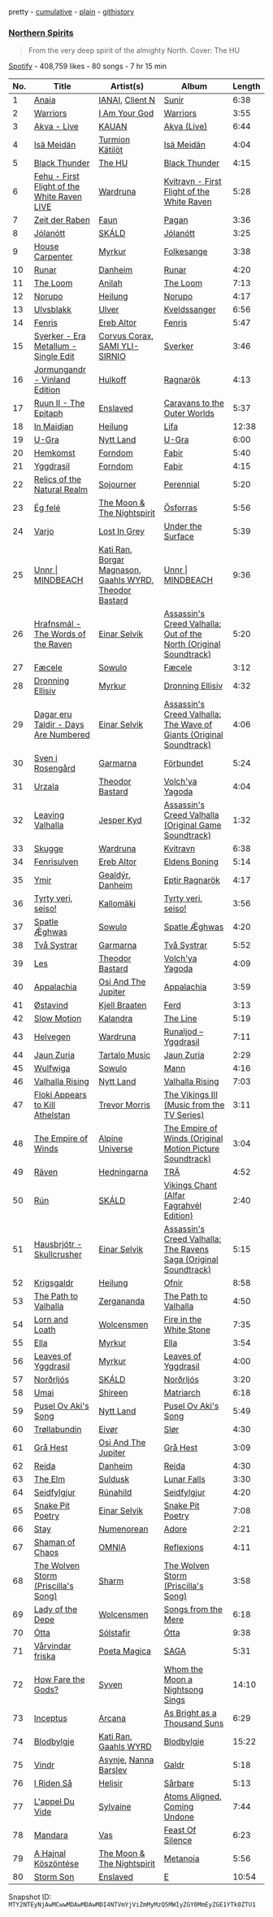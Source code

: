 pretty - [cumulative](/playlists/cumulative/37i9dQZF1DWXhcuQw7KIeM.md) - [plain](/playlists/plain/37i9dQZF1DWXhcuQw7KIeM) - [githistory](https://github.githistory.xyz/mackorone/spotify-playlist-archive/blob/main/playlists/plain/37i9dQZF1DWXhcuQw7KIeM)

### [Northern Spirits](https://open.spotify.com/playlist/37i9dQZF1DWXhcuQw7KIeM)

> From the very deep spirit of the almighty North\. Cover: The HU

[Spotify](https://open.spotify.com/user/spotify) - 408,759 likes - 80 songs - 7 hr 15 min

| No. | Title | Artist(s) | Album | Length |
|---|---|---|---|---|
| 1 | [Anaia](https://open.spotify.com/track/3zV5XvBjP9uvQlfW2z7hCC) | [IANAI](https://open.spotify.com/artist/1yGcDrrvQWSoki7RrXWPhh), [Client N](https://open.spotify.com/artist/4ItT2MdjEl4l5HrxkWT9QF) | [Sunir](https://open.spotify.com/album/4LmG2mr04QCWGQ51SiDrWA) | 6:38 |
| 2 | [Warriors](https://open.spotify.com/track/076NaJ29oWZdjo5Sbs0piR) | [I Am Your God](https://open.spotify.com/artist/5jmZYC9vzvvJnN0QHExUsn) | [Warriors](https://open.spotify.com/album/4nV3V4jyyLal42HZBHGNAQ) | 3:55 |
| 3 | [Akva \- Live](https://open.spotify.com/track/5sCfp94Viu01VFQlNL1Zf2) | [KAUAN](https://open.spotify.com/artist/2QgzO1Z5XYu9zj3nOYsXUa) | [Akva \(Live\)](https://open.spotify.com/album/0vJfKqs1FC63IShbggiyyu) | 6:44 |
| 4 | [Isä Meidän](https://open.spotify.com/track/7rdSeeSS4JcYjUQtLSuRhZ) | [Turmion Kätilöt](https://open.spotify.com/artist/76t3VPzCEYAlrZhVAY7yjg) | [Isä Meidän](https://open.spotify.com/album/63Hue96M6GYO6jc0QG4eWC) | 4:04 |
| 5 | [Black Thunder](https://open.spotify.com/track/3cX0XeN0p3QKxtLu0MxNNy) | [The HU](https://open.spotify.com/artist/0b2B3PwcYzQAhuJacmcYgc) | [Black Thunder](https://open.spotify.com/album/4b9ASxLZiYaJXC4XsFgeDv) | 4:15 |
| 6 | [Fehu \- First Flight of the White Raven LIVE](https://open.spotify.com/track/6maBoD5dTSlChuGblBLc8E) | [Wardruna](https://open.spotify.com/artist/0NJ6wlOAsAJ1PN4VRdTPKA) | [Kvitravn \- First Flight of the White Raven](https://open.spotify.com/album/7rMCly66gjyiT6KFNNAuTB) | 5:28 |
| 7 | [Zeit der Raben](https://open.spotify.com/track/2dsW7ufpe4Kzaai1oA2wR5) | [Faun](https://open.spotify.com/artist/2wPOgnQ6eW3X73uIJZ4YFE) | [Pagan](https://open.spotify.com/album/7lN8bCpi9N1shlyZiT5Cgr) | 3:36 |
| 8 | [Jólanótt](https://open.spotify.com/track/0LHxitnBVBbmRVqCZH8I74) | [SKÁLD](https://open.spotify.com/artist/3uliAYf4KyTkBpVf3BiWVv) | [Jólanótt](https://open.spotify.com/album/212WacUd6V0YsXOcRAt3uk) | 3:25 |
| 9 | [House Carpenter](https://open.spotify.com/track/2reP1SrOvXsViM6eeLqZmA) | [Myrkur](https://open.spotify.com/artist/3544ImlskUwZqWJTmqWUsa) | [Folkesange](https://open.spotify.com/album/1aRhu0xtlPbAb1X8us0uOD) | 3:38 |
| 10 | [Runar](https://open.spotify.com/track/1ffeWPrcBEnQF28uPE1BX9) | [Danheim](https://open.spotify.com/artist/1J1DiyVfll4d0cos64VSZb) | [Runar](https://open.spotify.com/album/4gkAmnywXdItmKEdP1E9IS) | 4:20 |
| 11 | [The Loom](https://open.spotify.com/track/0RXlC9M8kO5AMFdjUOYNgA) | [Anilah](https://open.spotify.com/artist/3NLzz9ITW7kJHd5OZIeysW) | [The Loom](https://open.spotify.com/album/1qFY5y13Go221ctiBh9yfj) | 7:13 |
| 12 | [Norupo](https://open.spotify.com/track/6HptVLMwjkTcwjDi4Tq6if) | [Heilung](https://open.spotify.com/artist/7sTKZr30LqC928DZ5P9mNQ) | [Norupo](https://open.spotify.com/album/2dqDsdWvvKA1CDHcD3UwFc) | 4:17 |
| 13 | [Ulvsblakk](https://open.spotify.com/track/7m4Z1nsSHc55wGVC0Go3iQ) | [Ulver](https://open.spotify.com/artist/6bYFkBNvayh3nGqxcPp7Sv) | [Kveldssanger](https://open.spotify.com/album/7cXrQFBd5R6TwtRyV7LOGq) | 6:56 |
| 14 | [Fenris](https://open.spotify.com/track/1QvKHj2NLCuJoFeoe30nLU) | [Ereb Altor](https://open.spotify.com/artist/11sL6ZJmmfutSoWopcXbFm) | [Fenris](https://open.spotify.com/album/7LDHiI3WUZhXqh313wu87n) | 5:47 |
| 15 | [Sverker \- Era Metallum \- Single Edit](https://open.spotify.com/track/0m5hkGREyOS3xm0KfMT5tl) | [Corvus Corax](https://open.spotify.com/artist/0Qeg2Ytz5AcfvkIO3RYV3z), [SAMI YLI\-SIRNIO](https://open.spotify.com/artist/5OpE2VHSQsDY77cYQ6uueg) | [Sverker](https://open.spotify.com/album/5XLWLeptNhENo0uAY6UPxa) | 3:46 |
| 16 | [Jormungandr \- Vinland Edition](https://open.spotify.com/track/0QK4Q4hcwQTzbiWisvrv83) | [Hulkoff](https://open.spotify.com/artist/2ztj3MdrAuEMrU1P4HrZwH) | [Ragnarök](https://open.spotify.com/album/2OyNo7JIAxW8DhS2fLPAJ8) | 4:13 |
| 17 | [Ruun II \- The Epitaph](https://open.spotify.com/track/2MSPBBEgmtqE7bUu8Kos6T) | [Enslaved](https://open.spotify.com/artist/2HmtB6wVRRi3z0JwZHtkiD) | [Caravans to the Outer Worlds](https://open.spotify.com/album/4SQD8QqIgZKYEGraVPzxgo) | 5:37 |
| 18 | [In Maidjan](https://open.spotify.com/track/4vy2YnIiU37OB7BonhYWgZ) | [Heilung](https://open.spotify.com/artist/7sTKZr30LqC928DZ5P9mNQ) | [Lifa](https://open.spotify.com/album/5gUvVQFa8seLyMSuvOGC93) | 12:38 |
| 19 | [U\-Gra](https://open.spotify.com/track/1skpul4CRFFh1irTjprkF7) | [Nytt Land](https://open.spotify.com/artist/6NQ701XGEJodDZ5lqVtrBp) | [U\-Gra](https://open.spotify.com/album/25S9xlQbFOAZE9pgV2sczx) | 6:00 |
| 20 | [Hemkomst](https://open.spotify.com/track/6zZ4iLIL9u8ozZ9DllB7ln) | [Forndom](https://open.spotify.com/artist/1DO3ytbfXlJUOoy77yH7IH) | [Faþir](https://open.spotify.com/album/7cOPDPI7NelUNNmbw8pHPC) | 5:40 |
| 21 | [Yggdrasil](https://open.spotify.com/track/27nlXliCG4tYCox6Ov9p40) | [Forndom](https://open.spotify.com/artist/1DO3ytbfXlJUOoy77yH7IH) | [Faþir](https://open.spotify.com/album/7cOPDPI7NelUNNmbw8pHPC) | 4:15 |
| 22 | [Relics of the Natural Realm](https://open.spotify.com/track/5cbnif2ROYIXzqWWJ6ZUMa) | [Sojourner](https://open.spotify.com/artist/0XFkf3NSP76nB7zhzPdM9X) | [Perennial](https://open.spotify.com/album/3zxt9rDcbBMJBPL6fmgTeJ) | 5:20 |
| 23 | [Ég felé](https://open.spotify.com/track/4PSVK92v0jtq8NiOtgqnFe) | [The Moon & The Nightspirit](https://open.spotify.com/artist/7hm6tfDbNUdRrz2hfRpJG3) | [Ősforras](https://open.spotify.com/album/012OIS7HI85MqcAOKHL6fP) | 5:56 |
| 24 | [Varjo](https://open.spotify.com/track/0rBunHSvmi7ee3VSzna3er) | [Lost In Grey](https://open.spotify.com/artist/36V2JuO5EMWTRwf8sd6ior) | [Under the Surface](https://open.spotify.com/album/7srCSseLFjcDZFwip9QLwJ) | 5:39 |
| 25 | [Unnr \| MINDBEACH](https://open.spotify.com/track/38oAbSWuIpMZB7Ny0Z42zC) | [Kati Ran](https://open.spotify.com/artist/6Ug5CwD7oxSB5WNQH69NUJ), [Borgar Magnason](https://open.spotify.com/artist/0UvE0FOPYcShzzE4IYmD5n), [Gaahls WYRD](https://open.spotify.com/artist/7h8V7XHdJ3akShW3uFaZyn), [Theodor Bastard](https://open.spotify.com/artist/2PQ9UX4kWDE3mf2fYGRzqF) | [Unnr \| MINDBEACH](https://open.spotify.com/album/5B2Gsb3s1p0sNtPbj8HT4Y) | 9:36 |
| 26 | [Hrafnsmál \- The Words of the Raven](https://open.spotify.com/track/2XtzI4BRKIKBQh9CsoDIc7) | [Einar Selvik](https://open.spotify.com/artist/4QwiYnKp4dh2PTv1Vgw3c5) | [Assassin's Creed Valhalla: Out of the North \(Original Soundtrack\)](https://open.spotify.com/album/5iDRB3mIvV9ceXZIkXA4KT) | 5:20 |
| 27 | [Fæcele](https://open.spotify.com/track/36P9S31Td4pdmDd95c9OGe) | [Sowulo](https://open.spotify.com/artist/4BkdqpIEhl0tKZ5xpAo5pR) | [Fæcele](https://open.spotify.com/album/5r7j50lSSkS8kFO6CRFJFN) | 3:12 |
| 28 | [Dronning Ellisiv](https://open.spotify.com/track/5QdO7aRLZEUhwti8gTM0qW) | [Myrkur](https://open.spotify.com/artist/3544ImlskUwZqWJTmqWUsa) | [Dronning Ellisiv](https://open.spotify.com/album/1VQkQ1tkn5lIVXTG1QjpEZ) | 4:32 |
| 29 | [Dagar eru Taldir \- Days Are Numbered](https://open.spotify.com/track/3KT52834YTKYqxMS3Uus55) | [Einar Selvik](https://open.spotify.com/artist/4QwiYnKp4dh2PTv1Vgw3c5) | [Assassin's Creed Valhalla: The Wave of Giants \(Original Soundtrack\)](https://open.spotify.com/album/7hBdpuRzven4G0UHw8bnnl) | 4:06 |
| 30 | [Sven i Rosengård](https://open.spotify.com/track/1n8xLLvELDH8wmroa1hm1H) | [Garmarna](https://open.spotify.com/artist/7ED7dE68y0YZGpyXcuiRsI) | [Förbundet](https://open.spotify.com/album/6HTeDbq8HlLFE78im6CjyV) | 5:24 |
| 31 | [Urzala](https://open.spotify.com/track/6CRcyL0s068af2UWWBvaJM) | [Theodor Bastard](https://open.spotify.com/artist/2PQ9UX4kWDE3mf2fYGRzqF) | [Volch'ya Yagoda](https://open.spotify.com/album/0UWdMPkfaHzQclhYQc43fS) | 4:04 |
| 32 | [Leaving Valhalla](https://open.spotify.com/track/2g0iFselHG8Tdd5UMWaobE) | [Jesper Kyd](https://open.spotify.com/artist/3m6alJyeKYSCZ8078ttfaH) | [Assassin's Creed Valhalla \(Original Game Soundtrack\)](https://open.spotify.com/album/14p9JmhV36K6jzhyqrXmUl) | 1:32 |
| 33 | [Skugge](https://open.spotify.com/track/3e271PjoGBvN2ALz5E55QY) | [Wardruna](https://open.spotify.com/artist/0NJ6wlOAsAJ1PN4VRdTPKA) | [Kvitravn](https://open.spotify.com/album/6xMpbnSwIddBUx86hq2dTp) | 6:38 |
| 34 | [Fenrisulven](https://open.spotify.com/track/0lX88U7WDVsMRGLGycgrHv) | [Ereb Altor](https://open.spotify.com/artist/11sL6ZJmmfutSoWopcXbFm) | [Eldens Boning](https://open.spotify.com/album/32Bh1azfFuZM47La4mKnyP) | 5:14 |
| 35 | [Ymir](https://open.spotify.com/track/0bgGgqsmfGk2r177BsCrSI) | [Gealdýr](https://open.spotify.com/artist/0T3UezATgzQo2sJkjzEsmM), [Danheim](https://open.spotify.com/artist/1J1DiyVfll4d0cos64VSZb) | [Eptir Ragnarök](https://open.spotify.com/album/7EvtTlwudXR5ca8x18iCUY) | 4:17 |
| 36 | [Tyrty veri, seiso!](https://open.spotify.com/track/2OI785cloJRhaP9Vxlc5Kj) | [Kallomäki](https://open.spotify.com/artist/0KYKgrKx6gPLODjybxJpn9) | [Tyrty veri, seiso!](https://open.spotify.com/album/1KahsgDixLjc5MEciL0pl5) | 3:56 |
| 37 | [Spatle Ǣghwas](https://open.spotify.com/track/19SiWAlY1HyTNqgUCEOvQi) | [Sowulo](https://open.spotify.com/artist/4BkdqpIEhl0tKZ5xpAo5pR) | [Spatle Ǣghwas](https://open.spotify.com/album/18QwVgSM6Ru8A8Sc1jO6xm) | 4:20 |
| 38 | [Två Systrar](https://open.spotify.com/track/50QofZ82BfzPpZjv88dVRb) | [Garmarna](https://open.spotify.com/artist/7ED7dE68y0YZGpyXcuiRsI) | [Två Systrar](https://open.spotify.com/album/5pCP287g0eJdIxEUA8UNwB) | 5:52 |
| 39 | [Les](https://open.spotify.com/track/4zrkDm3R7bM53Tvknv5dks) | [Theodor Bastard](https://open.spotify.com/artist/2PQ9UX4kWDE3mf2fYGRzqF) | [Volch'ya Yagoda](https://open.spotify.com/album/0UWdMPkfaHzQclhYQc43fS) | 4:09 |
| 40 | [Appalachia](https://open.spotify.com/track/7u0XWL41N6AqkmaqYGjBv8) | [Osi And The Jupiter](https://open.spotify.com/artist/0xzTfHbo1gs0SIKVe2qsHh) | [Appalachia](https://open.spotify.com/album/0wLo8lUnywiRPgkjrqZ3Bf) | 3:59 |
| 41 | [Østavind](https://open.spotify.com/track/7CPBfjEdpQGkaPcOFHr3Kw) | [Kjell Braaten](https://open.spotify.com/artist/24APlr3M5upT8vsa6kpotC) | [Ferd](https://open.spotify.com/album/71g2ZM0Q6bqqV5ZAQoLk2y) | 3:13 |
| 42 | [Slow Motion](https://open.spotify.com/track/3mAJGIX7q2XdMQzZ7gnew2) | [Kalandra](https://open.spotify.com/artist/2N0vFuOoMtAQfBmhsRo24e) | [The Line](https://open.spotify.com/album/7M4DXCXYMaLKDWwdX9P6jC) | 5:19 |
| 43 | [Helvegen](https://open.spotify.com/track/1bqmaIBGwlo4MtrAxjRDHB) | [Wardruna](https://open.spotify.com/artist/0NJ6wlOAsAJ1PN4VRdTPKA) | [Runaljod – Yggdrasil](https://open.spotify.com/album/4Ir9Mw8uEYlIipN6hBeBsP) | 7:11 |
| 44 | [Jaun Zuria](https://open.spotify.com/track/1L1Dm4HuSKhWzxnqbXHW7Z) | [Tartalo Music](https://open.spotify.com/artist/7bKo8Jgp76YNToFednF7kT) | [Jaun Zuria](https://open.spotify.com/album/6SgXHrTQdZSwkVg31WH409) | 2:29 |
| 45 | [Wulfwiga](https://open.spotify.com/track/37g06WD4w62ipxpBIbQN16) | [Sowulo](https://open.spotify.com/artist/4BkdqpIEhl0tKZ5xpAo5pR) | [Mann](https://open.spotify.com/album/7K6iSnHtArU3SaXBFseCob) | 4:16 |
| 46 | [Valhalla Rising](https://open.spotify.com/track/6gSM7SxQDHbBibGoUrxWbO) | [Nytt Land](https://open.spotify.com/artist/6NQ701XGEJodDZ5lqVtrBp) | [Valhalla Rising](https://open.spotify.com/album/78glhD3Zl57f1MeXjESFKI) | 7:03 |
| 47 | [Floki Appears to Kill Athelstan](https://open.spotify.com/track/5Z0GKdBhTmCsrIkM41DtRW) | [Trevor Morris](https://open.spotify.com/artist/5ikWl4mjoiFlLPvkFRZETq) | [The Vikings III \(Music from the TV Series\)](https://open.spotify.com/album/75Xg8NYCUQd131qcp1Q8Cd) | 3:11 |
| 48 | [The Empire of Winds](https://open.spotify.com/track/2mg3b0qMy3z8aFZ08kT3U2) | [Alpine Universe](https://open.spotify.com/artist/2p2f0IoFel8v0mdBqGsw1C) | [The Empire of Winds \(Original Motion Picture Soundtrack\)](https://open.spotify.com/album/4yfCaNi6PU9euTYdQFAnjk) | 3:04 |
| 49 | [Räven](https://open.spotify.com/track/1tzL0ZN9RGFPROrFikLVZk) | [Hedningarna](https://open.spotify.com/artist/0Y5ldP4uHArYLgHdljfmAu) | [TRÄ](https://open.spotify.com/album/7cdb2iO13iwekXoOlYej94) | 4:52 |
| 50 | [Rún](https://open.spotify.com/track/34hYH6o60RtUv5u5UUgnd0) | [SKÁLD](https://open.spotify.com/artist/3uliAYf4KyTkBpVf3BiWVv) | [Vikings Chant \(Alfar Fagrahvél Edition\)](https://open.spotify.com/album/3yapZbvOcHcqs4vH0VPfgF) | 2:40 |
| 51 | [Hausbrjótr \- Skullcrusher](https://open.spotify.com/track/3rcDnOMm4TCKE0f2FZ54Pt) | [Einar Selvik](https://open.spotify.com/artist/4QwiYnKp4dh2PTv1Vgw3c5) | [Assassin's Creed Valhalla: The Ravens Saga \(Original Soundtrack\)](https://open.spotify.com/album/5gxCjYgosIC6xWfQd9Px7K) | 5:15 |
| 52 | [Krigsgaldr](https://open.spotify.com/track/5P9qFmIiMqE6r2UfwVIdIZ) | [Heilung](https://open.spotify.com/artist/7sTKZr30LqC928DZ5P9mNQ) | [Ofnir](https://open.spotify.com/album/6vohdbsWGcqbqiAimhGj6N) | 8:58 |
| 53 | [The Path to Valhalla](https://open.spotify.com/track/5Y0890ieCPQ7InnCOMbpYm) | [Zergananda](https://open.spotify.com/artist/17l0IpeSiUshT3GEQjbJKb) | [The Path to Valhalla](https://open.spotify.com/album/5sqkryWnUZtlOCWbE5h5CB) | 4:50 |
| 54 | [Lorn and Loath](https://open.spotify.com/track/2fIMFAMxuJEwNBnsD1gI7l) | [Wolcensmen](https://open.spotify.com/artist/2valAzrV6xeHL0weVnIAp8) | [Fire in the White Stone](https://open.spotify.com/album/1ZSrG9WgZewjkbKTw1gwg6) | 7:35 |
| 55 | [Ella](https://open.spotify.com/track/6QXieDRlH4Ofjg864USffV) | [Myrkur](https://open.spotify.com/artist/3544ImlskUwZqWJTmqWUsa) | [Ella](https://open.spotify.com/album/4Bb09POxCDNaLQPXWO4qv9) | 3:54 |
| 56 | [Leaves of Yggdrasil](https://open.spotify.com/track/2EWcUGmy6Ohy83O3v7VDYk) | [Myrkur](https://open.spotify.com/artist/3544ImlskUwZqWJTmqWUsa) | [Leaves of Yggdrasil](https://open.spotify.com/album/66yggjv8KoaW4ArUPj36jS) | 4:00 |
| 57 | [Norðrljós](https://open.spotify.com/track/0Sjps7HTP1MUPUXqBMXTt0) | [SKÁLD](https://open.spotify.com/artist/3uliAYf4KyTkBpVf3BiWVv) | [Norðrljós](https://open.spotify.com/album/4UC8HNvhmz0b0ZspOcbmCa) | 3:20 |
| 58 | [Umai](https://open.spotify.com/track/3C821qtpWKmA0acEYMjXLQ) | [Shireen](https://open.spotify.com/artist/5seY97ZUURo9gKO34z2G06) | [Matriarch](https://open.spotify.com/album/4ENwBjtTvOOWfl0hrbVAyD) | 6:18 |
| 59 | [Pusel Ov Aki's Song](https://open.spotify.com/track/1D4zGiWSGEDbErrJiFEEOH) | [Nytt Land](https://open.spotify.com/artist/6NQ701XGEJodDZ5lqVtrBp) | [Pusel Ov Aki's Song](https://open.spotify.com/album/2807bYUClybrUTxDFHu6Ch) | 5:49 |
| 60 | [Trøllabundin](https://open.spotify.com/track/3MdEnYp8pv39XHynVC8Lq0) | [Eivør](https://open.spotify.com/artist/2dB4ya2W1Gvng8gjWSPu2H) | [Slør](https://open.spotify.com/album/54GSg6YH72DvPf5G1egXY2) | 4:30 |
| 61 | [Grå Hest](https://open.spotify.com/track/2udCUsTYBRwFWmhojeQQcZ) | [Osi And The Jupiter](https://open.spotify.com/artist/0xzTfHbo1gs0SIKVe2qsHh) | [Grå Hest](https://open.spotify.com/album/2P7bJcPvvLfIizw86vv7AK) | 3:09 |
| 62 | [Reida](https://open.spotify.com/track/72pSSwFywzACLPqVfycny6) | [Danheim](https://open.spotify.com/artist/1J1DiyVfll4d0cos64VSZb) | [Reida](https://open.spotify.com/album/2hASh3qnghKaseEc9GXjd1) | 4:30 |
| 63 | [The Elm](https://open.spotify.com/track/6kGb58FphWqHUAbDQyw72G) | [Suldusk](https://open.spotify.com/artist/27bhelNsrdlX5Y5H7yigfg) | [Lunar Falls](https://open.spotify.com/album/1HUzttzwHcJeFyIBGeLXL3) | 3:30 |
| 64 | [Seidfylgjur](https://open.spotify.com/track/0kyH6SWNBMNnBiK8R15dwl) | [Rúnahild](https://open.spotify.com/artist/6B28AjXpmQglsDG2hHAwg3) | [Seidfylgjur](https://open.spotify.com/album/6gFf0gVsTsA1gB3d1Whj8e) | 4:20 |
| 65 | [Snake Pit Poetry](https://open.spotify.com/track/4bJI9uGfjRCWVZnZHaHzuQ) | [Einar Selvik](https://open.spotify.com/artist/4QwiYnKp4dh2PTv1Vgw3c5) | [Snake Pit Poetry](https://open.spotify.com/album/7MUGGBH196GiArjholsWGJ) | 7:08 |
| 66 | [Stay](https://open.spotify.com/track/3foIGbQ1FPZYJJ7RQ6v4Nj) | [Numenorean](https://open.spotify.com/artist/2qBGuYUZX53HN4Vk7Msjlc) | [Adore](https://open.spotify.com/album/4Yf0HZRHPCZvRteeDMLcul) | 2:21 |
| 67 | [Shaman of Chaos](https://open.spotify.com/track/4Cf003BdpXLECiZWAa44wS) | [OMNIA](https://open.spotify.com/artist/6frUTw3CamrF5NAGaQchBS) | [Reflexions](https://open.spotify.com/album/5xjBih5IE6cz9tgayGPeXR) | 4:11 |
| 68 | [The Wolven Storm \(Priscilla's Song\)](https://open.spotify.com/track/1mr1cG8dA5ZiydlaEq8vkH) | [Sharm](https://open.spotify.com/artist/1wRg4gzKanLRgNeMIB1zAR) | [The Wolven Storm \(Priscilla's Song\)](https://open.spotify.com/album/3DylCZmwC74Trm6Khns2K6) | 3:58 |
| 69 | [Lady of the Depe](https://open.spotify.com/track/7eSFkW8t5GgG3e9xny5cDq) | [Wolcensmen](https://open.spotify.com/artist/2valAzrV6xeHL0weVnIAp8) | [Songs from the Mere](https://open.spotify.com/album/51JRlcqqDvbhL4W5pSWstG) | 6:18 |
| 70 | [Ótta](https://open.spotify.com/track/2LJZE1yXy9SdglruufEDHG) | [Sólstafir](https://open.spotify.com/artist/721C5U5rM8J0jjq6IQuSBK) | [Ótta](https://open.spotify.com/album/3jUZIR2RRcuddKrbetFftv) | 9:38 |
| 71 | [Vårvindar friska](https://open.spotify.com/track/7ED5a6srDnZM0wJnoawdg9) | [Poeta Magica](https://open.spotify.com/artist/05rF7qOxpYQLqB8UtXQ95M) | [SAGA](https://open.spotify.com/album/4awU55cC5ODqORv8CYcuZQ) | 5:31 |
| 72 | [How Fare the Gods?](https://open.spotify.com/track/1SZO4SCfBSFhTGMlUpZB1O) | [Syven](https://open.spotify.com/artist/4zFQKcJwnetVMj3FaLh7Y3) | [Whom the Moon a Nightsong Sings](https://open.spotify.com/album/2YiFk7TmwtTAMMcvmIDbsD) | 14:10 |
| 73 | [Inceptus](https://open.spotify.com/track/42zHLmiOBu81VOUJsdWRHf) | [Arcana](https://open.spotify.com/artist/7GVQhnTHmaTrX6bt8eY6Le) | [As Bright as a Thousand Suns](https://open.spotify.com/album/4ZOMdwM4okxHdnuIY7EAfx) | 6:29 |
| 74 | [Blodbylgje](https://open.spotify.com/track/49vfzNh1RARoPNcDDIAGLf) | [Kati Ran](https://open.spotify.com/artist/6Ug5CwD7oxSB5WNQH69NUJ), [Gaahls WYRD](https://open.spotify.com/artist/7h8V7XHdJ3akShW3uFaZyn) | [Blodbylgje](https://open.spotify.com/album/5SrSRDf01IzfQGJ4yKrGJn) | 15:22 |
| 75 | [Vindr](https://open.spotify.com/track/6zcPcvIJ1pf9eAdrWFHdgR) | [Asynje](https://open.spotify.com/artist/42mveNsBgkZr7J2aMZQouQ), [Nanna Barslev](https://open.spotify.com/artist/5icXwn4kNVG6IZz7TmaaFI) | [Galdr](https://open.spotify.com/album/5EIujAPdoMNJepCWvKA6Tn) | 5:18 |
| 76 | [I Riden Så](https://open.spotify.com/track/4Dsk2Fi9YdHzbtCpHUu4aV) | [Helisir](https://open.spotify.com/artist/06PE0H14KHqMtERxX1IBaw) | [Sårbare](https://open.spotify.com/album/5Cbr7HWU5I2llZxd6oFA1H) | 5:13 |
| 77 | [L'appel Du Vide](https://open.spotify.com/track/2VUxvWxmUJXp2neuoOq1zx) | [Sylvaine](https://open.spotify.com/artist/5C9ocrDvsfSz8qcxG70QEe) | [Atoms Aligned, Coming Undone](https://open.spotify.com/album/6UWmG28sc4akOQcOEQGJ1e) | 7:44 |
| 78 | [Mandara](https://open.spotify.com/track/5U0awMJOLy123ikEFUIfHt) | [Vas](https://open.spotify.com/artist/7bUGU28qbm4vGTSrha1H55) | [Feast Of Silence](https://open.spotify.com/album/1QTNlTne1hb0WHJe0sF6K4) | 6:23 |
| 79 | [A Hajnal Köszöntése](https://open.spotify.com/track/1zPWdZU3ffm5Knjn1rI0Uu) | [The Moon & The Nightspirit](https://open.spotify.com/artist/7hm6tfDbNUdRrz2hfRpJG3) | [Metanoia](https://open.spotify.com/album/3TnGjy4KW6dwCXtsKjod7D) | 5:56 |
| 80 | [Storm Son](https://open.spotify.com/track/6obT3ZJ0SQLSGuFS6PWaT8) | [Enslaved](https://open.spotify.com/artist/2HmtB6wVRRi3z0JwZHtkiD) | [E](https://open.spotify.com/album/4I62KutcTuOqExb7fDeJU3) | 10:54 |

Snapshot ID: `MTY2NTEyNjAwMCwwMDAwMDAwMDI4NTVmYjViZmMyMzQ5MWIyZGY0MmEyZGE1YTk0ZTU1`
